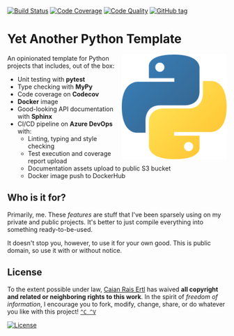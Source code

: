 [![Build Status][devops-shield]][devops-url]
[![Code Coverage][codecov-shield]][codecov-url]
[![Code Quality][lgtm-shield]][lgtm-url]
[![GitHub tag][tag-shield]][tag-url]

# Yet Another Python Template

<img src="logo.svg" height="240px" align="right"/>

An opinionated template for Python projects that includes, out of the box:

- Unit testing with __pytest__
- Type checking with __MyPy__
- Code coverage on __Codecov__
- __Docker__ image
- Good-looking API documentation with __Sphinx__
- CI/CD pipeline on __Azure DevOps__ with:
    - Linting, typing and style checking
    - Test execution and coverage report upload
    - Documentation assets upload to public S3 bucket
    - Docker image push to DockerHub

[devops-shield]: https://img.shields.io/azure-devops/build/caian-org/6b8362d8-2849-47c8-8720-1215a3f121c3/3.svg?logo=azure-pipelines&style=flat-square
[devops-url]: https://dev.azure.com/caian-org/yapt/_build

[codecov-shield]: https://img.shields.io/codecov/c/github/caian-org/yapt.svg?logo=codecov&logoColor=FFF&style=flat-square
[codecov-url]: https://codecov.io/gh/caian-org/yapt

[lgtm-shield]: https://img.shields.io/lgtm/grade/javascript/g/caian-org/yapt.svg?logo=lgtm&style=flat-square
[lgtm-url]: https://lgtm.com/projects/g/caian-org/yapt/context:javascript

[tag-shield]: https://img.shields.io/github/tag/caian-org/yapt.svg?logo=git&logoColor=FFF&style=flat-square
[tag-url]: https://github.com/caian-org/yapt/releases


## Who is it for?

Primarily, me. These _features_ are stuff that I've been sparsely using on my
private and public projects. It's better to just compile everything into
something ready-to-be-used.

It doesn't stop you, however, to use it for your own good. This is public
domain, so use it with or without notice.


## License

To the extent possible under law, [Caian Rais Ertl][me] has waived __all
copyright and related or neighboring rights to this work__. In the spirit of
_freedom of information_, I encourage you to fork, modify, change, share, or do
whatever you like with this project! [`^C ^V`][kopimi]

[![License][cc-shield]][cc-url]

[me]: https://github.com/caiertl
[cc-shield]: https://forthebadge.com/images/badges/cc-0.svg
[cc-url]: http://creativecommons.org/publicdomain/zero/1.0

[kopimi]: https://kopimi.com
